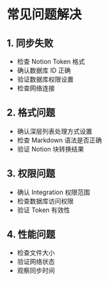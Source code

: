 # 常见问题解决

## 1. 同步失败
- 检查 Notion Token 格式
- 确认数据库 ID 正确
- 验证数据库权限设置
- 检查网络连接

## 2. 格式问题
- 确认深层列表处理方式设置
- 检查 Markdown 语法是否正确
- 验证 Notion 块转换结果

## 3. 权限问题
- 确认 Integration 权限范围
- 检查数据库访问权限
- 验证 Token 有效性

## 4. 性能问题
- 检查文件大小
- 验证网络状态
- 观察同步时间 